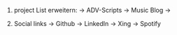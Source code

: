 1. project List erweitern: 
    -> ADV-Scripts
    -> Music Blog
    ->

2. Social links
    -> Github
    -> LinkedIn
    -> Xing
    -> Spotify
